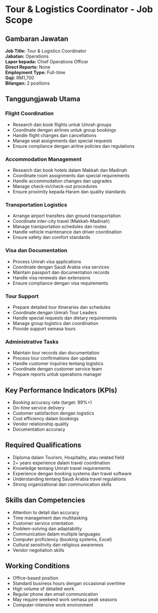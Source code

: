# Tour & Logistics Coordinator - Job Scope

## Gambaran Jawatan
**Job Title:** Tour & Logistics Coordinator  
**Jabatan:** Operations  
**Lapor kepada:** Chief Operations Officer  
**Direct Reports:** None  
**Employment Type:** Full-time  
**Gaji:** RM1,700  
**Bilangan:** 2 positions

## Tanggungjawab Utama

### Flight Coordination
- Research dan book flights untuk Umrah groups
- Coordinate dengan airlines untuk group bookings
- Handle flight changes dan cancellations
- Manage seat assignments dan special requests
- Ensure compliance dengan airline policies dan regulations

### Accommodation Management
- Research dan book hotels dalam Makkah dan Madinah
- Coordinate room assignments dan special requirements
- Handle accommodation changes dan upgrades
- Manage check-in/check-out procedures
- Ensure proximity kepada Haram dan quality standards

### Transportation Logistics
- Arrange airport transfers dan ground transportation
- Coordinate inter-city travel (Makkah-Madinah)
- Manage transportation schedules dan routes
- Handle vehicle maintenance dan driver coordination
- Ensure safety dan comfort standards

### Visa dan Documentation
- Process Umrah visa applications
- Coordinate dengan Saudi Arabia visa services
- Maintain passport dan documentation records
- Handle visa renewals dan extensions
- Ensure compliance dengan visa requirements

### Tour Support
- Prepare detailed tour itineraries dan schedules
- Coordinate dengan Umrah Tour Leaders
- Handle special requests dan dietary requirements
- Manage group logistics dan coordination
- Provide support semasa tours

### Administrative Tasks
- Maintain tour records dan documentation
- Process tour confirmations dan updates
- Handle customer inquiries tentang logistics
- Coordinate dengan customer service team
- Prepare reports untuk operations manager

## Key Performance Indicators (KPIs)
- Booking accuracy rate (target: 99%+)
- On-time service delivery
- Customer satisfaction dengan logistics
- Cost efficiency dalam bookings
- Vendor relationship quality
- Documentation accuracy

## Required Qualifications
- Diploma dalam Tourism, Hospitality, atau related field
- 2+ years experience dalam travel coordination
- Knowledge tentang Umrah travel requirements
- Experience dengan booking systems dan travel software
- Understanding tentang Saudi Arabia travel regulations
- Strong organizational dan communication skills

## Skills dan Competencies
- Attention to detail dan accuracy
- Time management dan multitasking
- Customer service orientation
- Problem-solving dan adaptability
- Communication dalam multiple languages
- Computer proficiency (booking systems, Excel)
- Cultural sensitivity dan religious awareness
- Vendor negotiation skills

## Working Conditions
- Office-based position
- Standard business hours dengan occasional overtime
- High volume of detailed work
- Regular phone dan email communication
- May require weekend work semasa peak seasons
- Computer-intensive work environment
